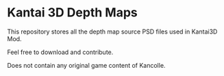# Kantai 3D Depth Maps
This repository stores all the depth map source PSD files used in Kantai3D Mod.

Feel free to download and contribute.

Does not contain any original game content of Kancolle.
